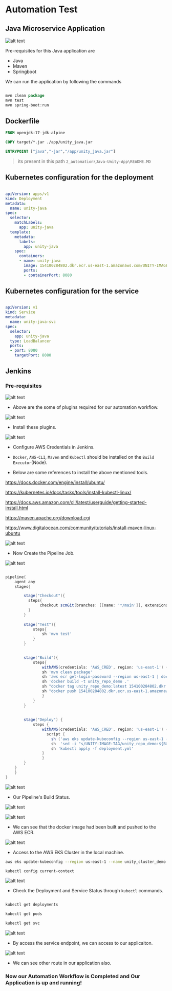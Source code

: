 # Automation Test

## Java Microservice Application

![alt text](references/image.png)

Pre-requisites for this Java application are

- Java
- Maven
- Springboot

We can run the application by following the commands

```java

mvn clean package
mvn test
mvn spring-boot:run 

```

## Dockerfile 

```Dockerfile
FROM openjdk:17-jdk-alpine

COPY target/*.jar ./app/unity_java.jar

ENTRYPOINT ["java","-jar","/app/unity_java.jar"]
```

> its present in this path `2_automation\Java-Unity-App\README.MD`

## Kubernetes configuration for the deployment

```yaml

apiVersion: apps/v1
kind: Deployment
metadata:
  name: unity-java
spec:
  selector:
    matchLabels:
      app: unity-java
  template:
    metadata:
      labels:
        app: unity-java
    spec:
      containers:
      - name: unity-java
        image: 154100284802.dkr.ecr.us-east-1.amazonaws.com/UNITY-IMAGE:TAG
        ports:
        - containerPort: 8080


```

## Kubernetes configuration for the service

```yaml

apiVersion: v1
kind: Service
metadata:
  name: unity-java-svc
spec:
  selector:
    app: unity-java
  type: LoadBalancer
  ports:
  - port: 8080
    targetPort: 8080

```

## Jenkins

### Pre-requisites

![alt text](references/image-1.png)

- Above are the some of plugins required for our automation workflow.

![alt text](references/image-2.png)

- Install these plugins.

![alt text](references/image-3.png)

- Configure AWS Credentials in Jenkins.

- `Docker`, `AWS-CLI`, `Maven` and `Kubectl` should be installed on the `Build Executor`(Node).

- Below are some references to install the above mentioned tools.

https://docs.docker.com/engine/install/ubuntu/

https://kubernetes.io/docs/tasks/tools/install-kubectl-linux/

https://docs.aws.amazon.com/cli/latest/userguide/getting-started-install.html

https://maven.apache.org/download.cgi

https://www.digitalocean.com/community/tutorials/install-maven-linux-ubuntu

![alt text](references/image-4.png)

- Now Create the Pipeline Job.

![alt text](references/image-5.png)

```groovy

pipeline{
    agent any
    stages{

        stage("Checkout"){
          steps{
               checkout scmGit(branches: [[name: '*/main']], extensions: [], userRemoteConfigs: [[url: 'https://github.com/Raghavender-lonka/unity_java_demo']])
          }
        }
        
        stage("Test"){
            steps{
                sh 'mvn test'
            }
        }
        

        stage("Build"){
            steps{
                withAWS(credentials: 'AWS_CRED', region: 'us-east-1') {
                sh 'mvn clean package'
                sh 'aws ecr get-login-password --region us-east-1 | docker login --username AWS --password-stdin 154100284802.dkr.ecr.us-east-1.amazonaws.com'
                sh 'docker build -t unity_repo_demo .'
                sh "docker tag unity_repo_demo:latest 154100284802.dkr.ecr.us-east-1.amazonaws.com/unity_repo_demo:${BUILD_ID}"
                sh "docker push 154100284802.dkr.ecr.us-east-1.amazonaws.com/unity_repo_demo:${BUILD_ID}"
                }
            }
        }
        
        
        stage("Deploy") {
            steps {
                withAWS(credentials: 'AWS_CRED', region: 'us-east-1') {
                  script {
                    sh ('aws eks update-kubeconfig --region us-east-1 --name unity_cluster_demo')
                    sh  'sed -i "s/UNITY-IMAGE:TAG/unity_repo_demo:${BUILD_ID}/g" deployment.yml'
                    sh 'kubectl apply -f deployment.yml'
                }
                }
        }
    }
    }
}

```

![alt text](references/image-6.png)

- Our Pipeline's Build Status.

![alt text](references/image-7.png)

![alt text](references/image-8.png)

- We can see that the docker image had been built and pushed to the AWS ECR.

![alt text](references/image-12.png)

- Access to the AWS EKS Cluster in the local machine.

```bash
aws eks update-kubeconfig --region us-east-1 --name unity_cluster_demo

kubectl config current-context

```

![alt text](references/image-9.png)

- Check the Deployment and Service Status through `kubectl` commands.

```bash

kubectl get deployments

kubectl get pods

kubectl get svc


```

![alt text](references/image-10.png)

- By access the service endpoint, we can access to our applicaiton.

![alt text](references/image-11.png)

- We can see other route in our application also.

### Now our Automation Workflow is Completed and Our Application is up and running! 